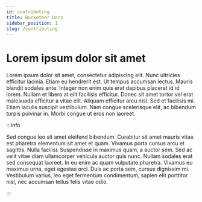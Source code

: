 ```yaml
---
id: contributing
title: Bucketeer Docs
sidebar_position: 1
slug: /contributing
---
```


# Lorem ipsum dolor sit amet

Lorem ipsum dolor sit amet, consectetur adipiscing elit. Nunc ultricies efficitur lacinia. Etiam eu hendrerit est. Ut tempus accumsan lectus. Mauris blandit sodales ante. Integer non enim quis erat dapibus placerat id id lorem. Nullam et libero at elit facilisis efficitur. Donec sit amet tortor vel erat malesuada efficitur a vitae elit. Aliquam efficitur arcu nisi. Sed et facilisis mi. Etiam iaculis suscipit vestibulum. Nam congue scelerisque elit, ac bibendum turpis pulvinar in. Morbi congue ut eros non laoreet.

:::info

Sed congue leo sit amet eleifend bibendum. Curabitur sit amet mauris vitae est pharetra elementum sit amet et quam. Vivamus porta cursus arcu et sagittis. Nulla facilisi. Suspendisse in maximus quam, a auctor sem. Sed ac velit vitae diam ullamcorper vehicula auctor quis nunc. Nullam sodales erat sed consequat laoreet. In eu enim ac quam vulputate pharetra. Vivamus eu maximus urna, eget egestas orci. Duis ac porta sem, cursus dignissim mi. Vestibulum varius, leo eget fermentum condimentum, sapien elit porttitor nisl, nec accumsan tellus felis vitae odio.

:::
